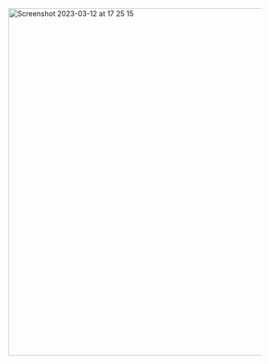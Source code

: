 <img width="690" alt="Screenshot 2023-03-12 at 17 25 15" src="https://user-images.githubusercontent.com/123730742/224538662-097cdab4-bb3e-42e6-83cb-5b7dda255c69.png">
